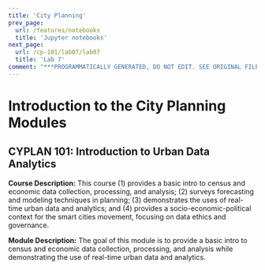 ```yaml
---
title: 'City Planning'
prev_page:
  url: /features/notebooks
  title: 'Jupyter notebooks'
next_page:
  url: /cp-101/lab07/lab07
  title: 'Lab 7'
comment: "***PROGRAMMATICALLY GENERATED, DO NOT EDIT. SEE ORIGINAL FILES IN /content***"
---
```

# Introduction to the City Planning Modules

## CYPLAN 101: Introduction to Urban Data Analytics

**Course Description:** This course (1) provides a basic intro to census and economic data collection, processing, and analysis; (2) surveys forecasting and modeling techniques in planning; (3) demonstrates the uses of real-time urban data and analytics; and (4) provides a socio-economic-political context for the smart cities movement, focusing on data ethics and governance.

**Module Description:** The goal of this module is to provide a basic intro to census and economic data collection, processing, and analysis while demonstrating the use of real-time urban data and analytics.